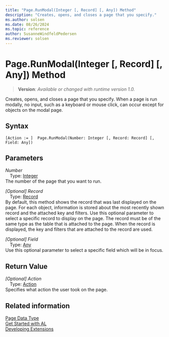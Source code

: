 ```yaml
---
title: "Page.RunModal(Integer [, Record] [, Any]) Method"
description: "Creates, opens, and closes a page that you specify."
ms.author: solsen
ms.date: 08/26/2024
ms.topic: reference
author: SusanneWindfeldPedersen
ms.reviewer: solsen
---
```

[//]: # (START>DO_NOT_EDIT)
[//]: # (IMPORTANT:Do not edit any of the content between here and the END>DO_NOT_EDIT.)
[//]: # (Any modifications should be made in the .xml files in the ModernDev repo.)
# Page.RunModal(Integer [, Record] [, Any]) Method
> **Version**: _Available or changed with runtime version 1.0._

Creates, opens, and closes a page that you specify. When a page is run modally, no input, such as a keyboard or mouse click, can occur except for objects on the modal page.


## Syntax
```AL
[Action := ]  Page.RunModal(Number: Integer [, Record: Record] [, Field: Any])
```
## Parameters
*Number*  
&emsp;Type: [Integer](../integer/integer-data-type.md)  
The number of the page that you want to run.  

*[Optional] Record*  
&emsp;Type: [Record](../record/record-data-type.md)  
By default, this method shows the record that was last displayed on the page. For each object, information is stored about the most recently shown record and the attached key and filters. Use this optional parameter to select a specific record to display on the page. The record must be of the same type as the table that is attached to the page. When the record is displayed, the key and filters that are attached to the record are used.  

*[Optional] Field*  
&emsp;Type: [Any](../any/any-data-type.md)  
Use this optional parameter to select a specific field which will be in focus.  


## Return Value
*[Optional] Action*  
&emsp;Type: [Action](../action/action-option.md)  
Specifies what action the user took on the page.


[//]: # (IMPORTANT: END>DO_NOT_EDIT)
## Related information
[Page Data Type](page-data-type.md)  
[Get Started with AL](../../devenv-get-started.md)  
[Developing Extensions](../../devenv-dev-overview.md)